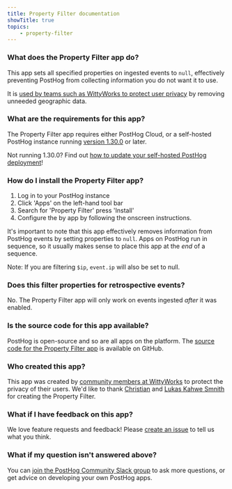 ```yaml
---
title: Property Filter documentation
showTitle: true
topics:
    - property-filter
---
```


### What does the Property Filter app do?

This app sets all specified properties on ingested events to `null`, effectively preventing PostHog from collecting information you do not want it to use. 

It is [used by teams such as WittyWorks to protect user privacy](https://posthog.com/customers/wittyworks) by removing unneeded geographic data. 

### What are the requirements for this app?

The Property Filter app requires either PostHog Cloud, or a self-hosted PostHog instance running [version 1.30.0](https://posthog.com/blog/the-posthog-array-1-30-0) or later. 

Not running 1.30.0? Find out [how to update your self-hosted PostHog deployment](https://posthog.com/docs/self-host/configure/upgrading-posthog)! 

### How do I install the Property Filter app?

1. Log in to your PostHog instance
2. Click 'Apps' on the left-hand tool bar
3. Search for 'Property Filter' press 'Install'
4. Configure the by app by following the onscreen instructions. 

It's important to note that this app effectively removes information from PostHog events by setting properties to `null`. Apps on PostHog run in sequence, so it usually makes sense to place this app at the _end_ of a sequence. 

Note: If you are filtering `$ip`, `event.ip` will also be set to null.

### Does this filter properties for retrospective events?

No. The Property Filter app will only work on events ingested _after_ it was enabled. 

### Is the source code for this app available?

PostHog is open-source and so are all apps on the platform. The [source code for the Property Filter app](https://github.com/witty-works/posthog-property-filter-plugin) is available on GitHub. 

### Who created this app?

This app was created by [community members at WittyWorks]((https://posthog.com/customers/wittyworks)) to protect the privacy of their users. We'd like to thank [Christian](https://github.com/Christian-aman-insurely) and [Lukas Kahwe Smnith](https://github.com/lsmith77) for creating the Property Filter. 

### What if I have feedback on this app?

We love feature requests and feedback! Please [create an issue](https://github.com/PostHog/posthog/issues/new?assignees=&labels=enhancement%2C+feature&template=feature_request.md) to tell us what you think. 

### What if my question isn't answered above?

You can [join the PostHog Community Slack group](/slack) to ask more questions, or get advice on developing your own PostHog apps.